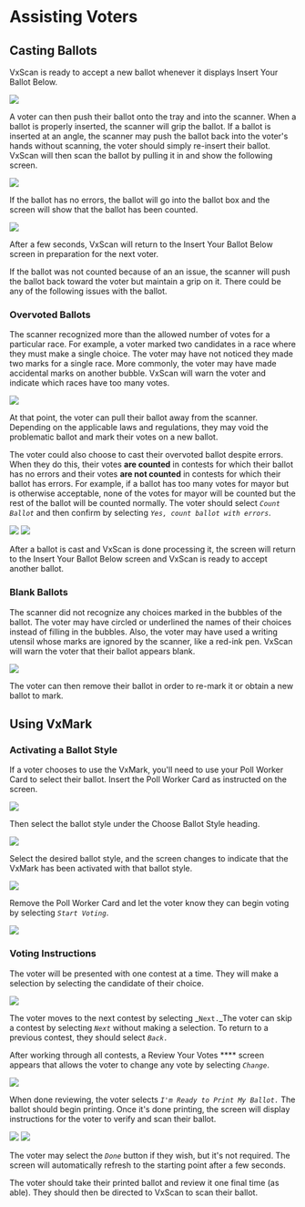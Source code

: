 # Assisting Voters

## Casting Ballots

VxScan is ready to accept a new ballot whenever it displays Insert Your Ballot Below.

![](<../.gitbook/assets/image (105).png>)

A voter can then push their ballot onto the tray and into the scanner. When a ballot is properly inserted, the scanner will grip the ballot. If a ballot is inserted at an angle, the scanner may push the ballot back into the voter's hands without scanning, the voter should simply re-insert their ballot. VxScan will then scan the ballot by pulling it in and show the following screen.

![](<../.gitbook/assets/image (173).png>)

If the ballot has no errors, the ballot will go into the ballot box and the screen will show that the ballot has been counted.

![](<../.gitbook/assets/image (217) (1).png>)

After a few seconds, VxScan will return to the Insert Your Ballot Below screen in preparation for the next voter. &#x20;

If the ballot was not counted because of an an issue, the scanner will push the ballot back toward the voter but maintain a grip on it. There could be any of the following issues with the ballot.

### Overvoted Ballots

The scanner recognized more than the allowed number of votes for a particular race. For example, a voter marked two candidates in a race where they must make a single choice. The voter may have not noticed they made two marks for a single race. More commonly, the voter may have made accidental marks on another bubble. VxScan will warn the voter and indicate which races have too many votes.

![](<../.gitbook/assets/Screenshot from 2021-10-14 15-06-14.png>)

At that point, the voter can pull their ballot away from the scanner. Depending on the applicable laws and regulations, they may void the problematic ballot and mark their votes on a new ballot.&#x20;

The voter could also choose to cast their overvoted ballot despite errors. When they do this, their votes **are counted** in contests for which their ballot has no errors and their votes **are not counted** in contests for which their ballot has errors. For example, if a ballot has too many votes for mayor but is otherwise acceptable, none of the votes for mayor will be counted but the rest of the ballot will be counted normally. The voter should select _`Count Ballot`_ and then confirm by selecting _`Yes, count ballot with errors`_.

![](../.gitbook/assets/count\_ballot\_anyway.jpg) ![](<../.gitbook/assets/Screenshot from 2021-10-14 15-06-19.png>)

After a ballot is cast and VxScan is done processing it, the screen will return to the Insert Your Ballot Below screen and VxScan is ready to accept another ballot.

### Blank Ballots

The scanner did not recognize any choices marked in the bubbles of the ballot. The voter may have circled or underlined the names of their choices instead of filling in the bubbles. Also, the voter may have used a writing utensil whose marks are ignored by the scanner, like a red-ink pen. VxScan will warn the voter that their ballot appears blank.

![](<../.gitbook/assets/Screenshot from 2021-10-14 15-05-25.png>)

The voter can then remove their ballot in order to re-mark it or obtain a new ballot to mark.

## Using VxMark

### Activating a Ballot Style

If a voter chooses to use the VxMark, you'll need to use your Poll Worker Card to select their ballot. Insert the Poll Worker Card as instructed on the screen.

![](<../.gitbook/assets/image (174).png>)

Then select the ballot style under the Choose Ballot Style heading.

![](<../.gitbook/assets/image (186).png>)

Select the desired ballot style, and the screen changes to indicate that the VxMark has been activated with that ballot style.

![](<../.gitbook/assets/Screenshot from 2021-10-18 17-06-13.png>)

Remove the Poll Worker Card and let the voter know they can begin voting by selecting _`Start Voting`_.

![](<../.gitbook/assets/image (176) (1).png>)

### Voting Instructions

The voter will be presented with one contest at a time. They will make a selection by selecting the candidate of their choice.

![](<../.gitbook/assets/image (96) (1).png>)

The voter moves to the next contest by selecting _`Next.`_The voter can skip a contest by selecting _`Next`_ without making a selection.  To return to a previous contest, they should select _`Back.`_

After working through all contests, a Review Your Votes **** screen appears that allows the voter to change any vote by selecting _`Change`_.

![](<../.gitbook/assets/image (134) (1).png>)

When done reviewing, the voter selects _`I'm Ready to Print My Ballot.`_ The ballot should begin printing. Once it's done printing, the screen will display instructions for the voter to verify and scan their ballot.

![](<../.gitbook/assets/ballot printing.png>) ![](<../.gitbook/assets/scan ballot.png>)

The voter may select the _`Done`_ button if they wish, but it's not required. The screen will automatically refresh to the starting point after a few seconds.

The voter should take their printed ballot and review it one final time (as able). They should then be directed to VxScan to scan their ballot.
